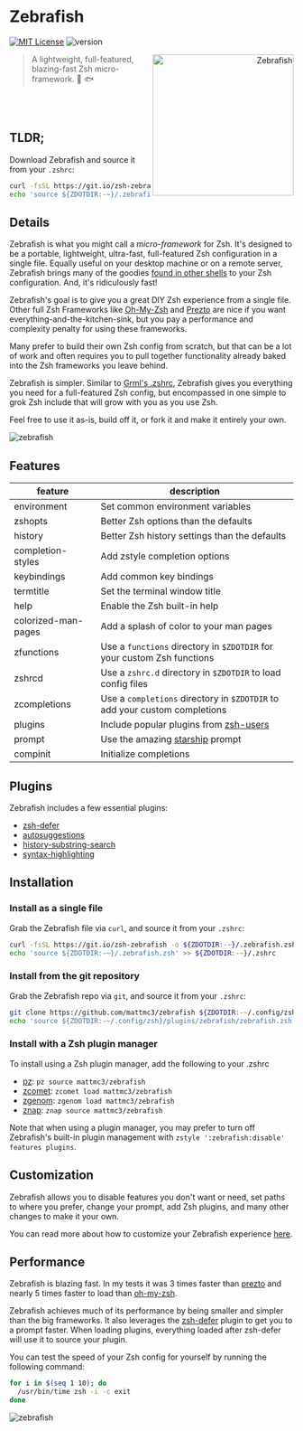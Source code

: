 # Zebrafish

[![MIT License](https://img.shields.io/badge/license-MIT-007EC7.svg)](/LICENSE)
![version](https://img.shields.io/badge/version-v0.7.0-orange)

<a title="Azul [Copyrighted free use], via Wikimedia Commons"
   href="https://commons.wikimedia.org/wiki/File:Zebrafisch.jpg"
   align="right">
<img align="right"
     width="250"
     alt="Zebrafish"
     src="https://upload.wikimedia.org/wikipedia/commons/thumb/a/ac/Zebrafisch.jpg/512px-Zebrafisch.jpg">
</a>

> A lightweight, full-featured, blazing-fast Zsh micro-framework. :zebra: :fish:

<br>
<br>

## TLDR;

Download Zebrafish and source it from your `.zshrc`:

```zsh
curl -fsSL https://git.io/zsh-zebrafish -o ${ZDOTDIR:-~}/.zebrafish.zsh
echo 'source ${ZDOTDIR:-~}/.zebrafish.zsh' >> ${ZDOTDIR:-~}/.zshrc
```

## Details

Zebrafish is what you might call a _micro-framework_ for Zsh. It's designed to be a
portable, lightweight, ultra-fast, full-featured Zsh configuration in a single file.
Equally useful on your desktop machine or on a remote server, Zebrafish brings many of
the goodies [found in other shells][fish] to your Zsh configuration. And, it's
ridiculously fast!

Zebrafish's goal is to give you a great DIY Zsh experience from a single file. Other
full Zsh Frameworks like [Oh-My-Zsh][ohmyzsh] and [Prezto][prezto] are nice if
you want everything-and-the-kitchen-sink, but you pay a performance and complexity
penalty for using these frameworks.

Many prefer to build their own Zsh config from scratch, but that can be a lot of work
and often requires you to pull together functionality already baked into the Zsh
frameworks you leave behind.

Zebrafish is simpler. Similar to [Grml's .zshrc][grml-zshrc], Zebrafish gives you
everything you need for a full-featured Zsh config, but encompassed in one simple to
grok Zsh include that will grow with you as you use Zsh.

Feel free to use it as-is, build off it, or fork it and make it entirely your own.

![zebrafish](https://raw.githubusercontent.com/mattmc3/zebrafish/resources/img/zebrafish.png)

## Features

| feature             | description                                                                |
| ------------------- | -------------------------------------------------------------------------- |
| environment         | Set common environment variables                                           |
| zshopts             | Better Zsh options than the defaults                                       |
| history             | Better Zsh history settings than the defaults                              |
| completion-styles   | Add zstyle completion options                                              |
| keybindings         | Add common key bindings                                                    |
| termtitle           | Set the terminal window title                                              |
| help                | Enable the Zsh built-in help                                               |
| colorized-man-pages | Add a splash of color to your man pages                                    |
| zfunctions          | Use a `functions` directory in `$ZDOTDIR` for your custom Zsh functions    |
| zshrcd              | Use a `zshrc.d` directory in `$ZDOTDIR` to load config files               |
| zcompletions        | Use a `completions` directory in `$ZDOTDIR` to add your custom completions |
| plugins             | Include popular plugins from [zsh-users]                                   |
| prompt              | Use the amazing [starship] prompt                                          |
| compinit            | Initialize completions                                                     |

## Plugins

Zebrafish includes a few essential plugins:
- [zsh-defer](https://github.com/romkatv/zsh-defer)
- [autosuggestions](https://github.com/zsh-users/zsh-autosuggestions)
- [history-substring-search](https://github.com/zsh-users/zsh-history-substring-search)
- [syntax-highlighting](https://github.com/zsh-users/zsh-syntax-highlighting)

## Installation

### Install as a single file

Grab the Zebrafish file via `curl`, and source it from your `.zshrc`:

```zsh
curl -fsSL https://git.io/zsh-zebrafish -o ${ZDOTDIR:-~}/.zebrafish.zsh
echo 'source ${ZDOTDIR:-~}/.zebrafish.zsh' >> ${ZDOTDIR:-~}/.zshrc
```

### Install from the git repository

Grab the Zebrafish repo via `git`, and source it from your `.zshrc`:

```zsh
git clone https://github.com/mattmc3/zebrafish ${ZDOTDIR:-~/.config/zsh}/plugins/zebrafish
echo 'source ${ZDOTDIR:-~/.config/zsh}/plugins/zebrafish/zebrafish.zsh' >> ${ZDOTDIR:-~}/.zshrc
```

### Install with a Zsh plugin manager

To install using a Zsh plugin manager, add the following to your .zshrc

- [pz]: `pz source mattmc3/zebrafish`
- [zcomet]: `zcomet load mattmc3/zebrafish`
- [zgenom]: `zgenom load mattmc3/zebrafish`
- [znap]: `znap source mattmc3/zebrafish`

Note that when using a plugin manager, you may prefer to turn off Zebrafish's built-in
plugin management with `zstyle ':zebrafish:disable' features plugins`.

## Customization

Zebrafish allows you to disable features you don't want or need, set paths to where you
prefer, change your prompt, add Zsh plugins, and many other changes to make it your own.

You can read more about how to customize your Zebrafish experience
[here](/docs/CUSTOMIZE.md).

## Performance

Zebrafish is blazing fast. In my tests it was 3 times faster than [prezto] and
nearly 5 times faster to load than [oh-my-zsh][ohmyzsh].

Zebrafish achieves much of its performance by being smaller and simpler than the big
frameworks. It also leverages the [zsh-defer] plugin to get you to a prompt faster. When
loading plugins, everything loaded after zsh-defer will use it to source your plugin.

You can test the speed of your Zsh config for yourself by running the following command:

```zsh
for i in $(seq 1 10); do
  /usr/bin/time zsh -i -c exit
done
```

![zebrafish](https://raw.githubusercontent.com/mattmc3/zebrafish/resources/img/benchmark.png)


[fish]: https://fishshell.com
[grml-zshrc]: https://github.com/grml/grml-etc-core/blob/master/etc/zsh/zshrc
[ohmyzsh]: https://github.com/ohmyzsh/ohmyzsh
[prezto]: https://github.com/sorin-ionescu/prezto
[pz]: https://github.com/mattmc3/pz
[starship]: https://starship.rs
[zcomet]: https://github.com/agkozak/zcomet
[zgenom]: https://github.com/jandamm/zgenom
[znap]: https://github.com/marlonrichert/zsh-snap
[zsh-defer]: https://github.com/romkatv/zsh-defer
[zsh-users]: https://github.com/zsh-users/
